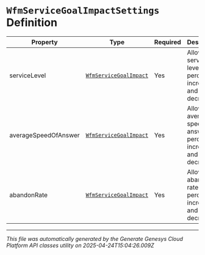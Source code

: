 # `WfmServiceGoalImpactSettings` Definition

| Property | Type | Required | Description |
|----------|------|----------|-------------|
| serviceLevel | [`WfmServiceGoalImpact`](wfmservicegoalimpact-definition.md) | Yes | Allowed service level percent increase and decrease |
| averageSpeedOfAnswer | [`WfmServiceGoalImpact`](wfmservicegoalimpact-definition.md) | Yes | Allowed average speed of answer percent increase and decrease |
| abandonRate | [`WfmServiceGoalImpact`](wfmservicegoalimpact-definition.md) | Yes | Allowed abandon rate percent increase and decrease |

---

*This file was automatically generated by the Generate Genesys Cloud Platform API classes utility on 2025-04-24T15:04:26.009Z*